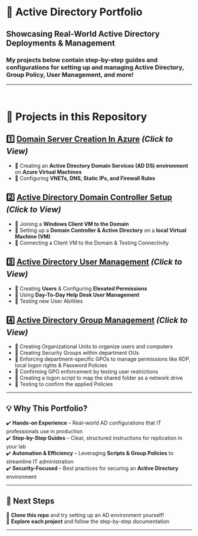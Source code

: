 # 🏢 Active Directory Portfolio

## Showcasing Real-World Active Directory Deployments & Management

###  My projects below contain step-by-step guides and configurations for setting up and managing **Active Directory, Group Policy, User Management, and more!** 
---

<br>

# 📌 **Projects in this Repository**  

## 1️⃣ [**Domain Server Creation In Azure**](https://github.com/cn205000/IT-Portfolio/tree/main/Active%20Directory/Azure-Domain-Setup)    *(Click to View)*  
- 🔹 Creating an **Active Directory Domain Services (AD DS) environment** on **Azure Virtual Machines**  
- 🔹 Configuring **VNETs, DNS, Static IPs, and Firewall Rules**   

## 2️⃣ [**Active Directory Domain Controller Setup**](https://github.com/cn205000/IT-Portfolio/tree/main/Active%20Directory/ActiveDirectory-DomainSetup) *(Click to View)*  
- 🔹 Joining a **Windows Client VM to the Domain** 
- 🔹 Setting up a **Domain Controller & Active Directory** on a **local Virtual Machine (VM)**  
- 🔹 Connecting a Client VM to the Domain & Testing Connectivity

## 3️⃣ [**Active Directory User Management**](https://github.com/cn205000/IT-Portfolio/tree/main/Active%20Directory/ActiveDirectory-UserManagement) *(Click to View)*  
- 🔹 Creating **Users** & Configuring **Elevated Permissions**
- 🔹 Using **Day-To-Day Help Desk User Management**
- 🔹 Testing new User Abilities

## 4️⃣ [**Active Directory Group Management**](https://github.com/cn205000/IT-Portfolio/tree/main/Active%20Directory/ActiveDirectory-GPO-Management) *(Click to View)*  
- 🔹 Creating Organizational Units to organize users and computers
- 🔹 Creating Security Groups within department OUs
- 🔹 Enforcing department-specific GPOs to manage permissions like RDP, local logon rights & Password Policies
- 🔹 Confirming GPO enforcement by testing user restrictions
- 🔹 Creating a logon script to map the shared folder as a network drive
- 🔹 Testing to confirm the applied Policies

---

## 💡 **Why This Portfolio?**  

✔️ **Hands-on Experience** – Real-world AD configurations that IT professionals use in production  
✔️ **Step-by-Step Guides** – Clear, structured instructions for replication in your lab  
✔️ **Automation & Efficiency** – Leveraging **Scripts & Group Policies** to streamline IT administration  
✔️ **Security-Focused** – Best practices for securing an **Active Directory** environment  


---

## 🚀 **Next Steps**  

💾 **Clone this repo** and try setting up an AD environment yourself!  
📖 **Explore each project** and follow the step-by-step documentation  

---
